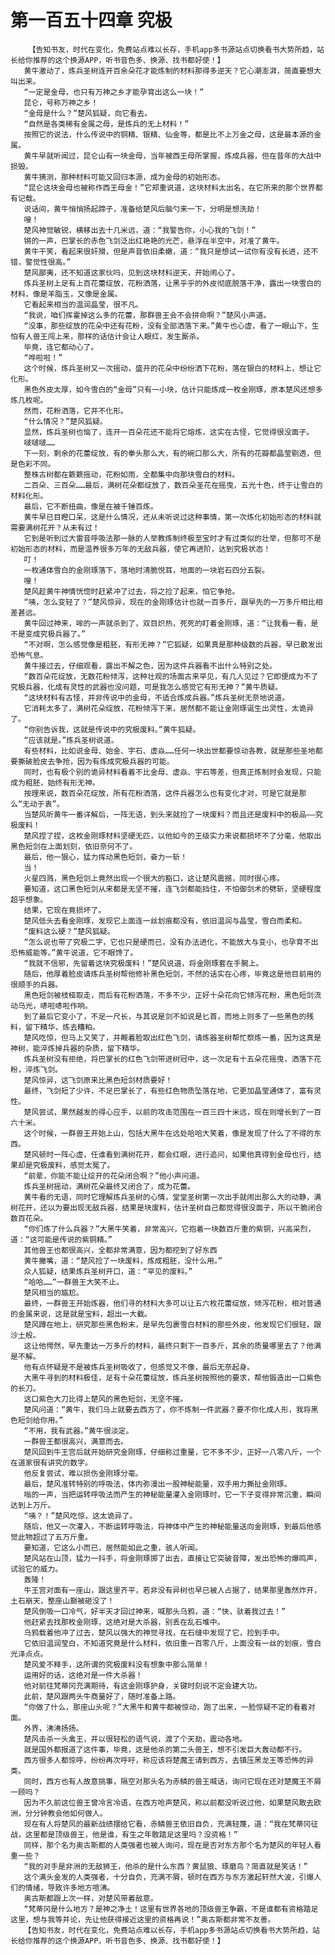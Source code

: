 # 第一百五十四章 究极
        【告知书友，时代在变化，免费站点难以长存，手机app多书源站点切换看书大势所趋，站长给你推荐的这个换源APP，听书音色多、换源、找书都好使！】
       黄牛激动了，炼兵圣树连开百余朵花才能炼制的材料那得多逆天？它心潮澎湃，简直要想大叫出来。
       “一定是金母，也只有万神之乡才能孕育出这么一块！”
       昆仑，号称万神之乡！
       “金母是什么？”楚风狐疑，向它看去。
       “自然是各类稀有金属之母，是炼兵的无上材料！”
       按照它的说法，什么传说中的铜精、银精、仙金等，都是比不上万金之母，这是最本源的金属。
       黄牛早就听闻过，昆仑山有一块金母，当年被西王母所掌握，炼成兵器，但在昔年的大战中损毁。
       黄牛猜测，那种材料可能又回归本源，成为金母的初始形态。
       “昆仑这块金母也被称作西王母金！”它郑重说道，这块材料太出名，在它所来的那个世界都有记载。
       说话间，黄牛悄悄扬起蹄子，准备给楚风后脑勺来一下，分明是想洗劫！
       嗖！
       楚风神觉敏锐，横移出去十几米远，道：“我警告你，小心我的飞剑！”
       锵的一声，巴掌长的赤色飞剑泛出红艳艳的光芒，悬浮在半空中，对准了黄牛。
       黄牛干笑，看起来很奸猾，但是声音依旧柔嫩，道：“我只是想试一试你有没有长进，还不错，警觉性很高。”
       楚风鄙夷，还不知道这家伙吗，见到这块材料逆天，开始闹心了。
       炼兵圣树上足有上百花蕾绽放，花粉洒落，让黑乎乎的外皮彻底脱落干净，露出一块雪白的材料，像是羊脂玉，又像是金属。
       它看起来相当的温润晶莹，很不凡。
       “我说，咱们挥霍掉这么多的花蕾，那群兽王会不会拼命啊？”楚风小声道。
       “没事，那些绽放的花朵中还有花粉，没有全部洒落下来。”黄牛也心虚，看了一眼山下，生怕有人兽王闯上来，那样的话估计会让人眼红，发生厮杀。
       毕竟，连它都动心了。
       “哗啦啦！”
       这个时候，炼兵圣树又一次摇动，盛开的花朵中纷纷洒下花粉，落在银白的材料上，想让它化形。
       黑色外皮太厚，如今雪白的“金母”只有一小块，估计只能炼成一枚金刚琢，原本楚风还想多炼几枚呢。
       然而，花粉洒落，它并不化形。
       “什么情况？”楚风狐疑。
       显然，炼兵圣树也恼了，连开一百朵花还不能将它熔炼，这实在古怪，它觉得很没面子。
       啵啵啵……
       下一刻，剩余的花蕾绽放，有的拳头那么大，有的碗口那么大，所有的花瓣都晶莹剔透，但是色彩不同。
       整株古树都在簌簌摇动，花粉如雨，全都集中向那块雪白的材料。
       二百朵、三百朵……最后，满树花朵都绽放了，数百朵圣花在摇曳，五光十色，终于让雪白的材料化形。
       最后，它不断扭曲，像是在被千锤百炼。
       黄牛早已目瞪口呆，这是什么情况，还从未听说过这种事情，第一次炼化初始形态的材料就需要满树花开？从未有过！
       它到是听到过大雷音呼吸法那一脉的人举教炼制终极至宝时才有过类似的壮举，但那可不是初始形态的材料，而是温养很多万年的无敌兵器，使它再进阶，达到究极状态！
       叮！
       一枚通体雪白的金刚琢落下，落地时清脆悦耳，地面的一块岩石四分五裂。
       嗖！
       楚风趁黄牛神情恍惚时赶紧冲了过去，将之捡了起来，怕它争抢。
       “咦，怎么变轻了？”楚风惊异，现在的金刚琢估计也就一百多斤，跟早先的一万多斤相比相差甚远。
       黄牛回过神来，哞的一声就杀到了，双目炽热，死死的盯着金刚琢，道：“让我看一看，是不是变成究极兵器了。”
       “不对啊，怎么感觉像是粗胚，有形无神？”它狐疑，如果真是那种级数的兵器，早已散发出恐怖气息。
       黄牛接过去，仔细观看，露出不解之色，因为这件兵器看不出什么特别之处。
       “数百朵花绽放，无数花粉倾泻，这种壮观的场面古来罕见，有几人见过？它即便成为不了究极兵器，化成有灵性的武器也没问题，可是我怎么感觉它有形无神？”黄牛质疑。
       “这块材料有古怪，并非传说中的金母，不适合炼成兵器。”炼兵圣树无奈地说道。
       它消耗太多了，满树花朵绽放，花粉倾泻下来，居然都不能让金刚琢诞生出灵性，太诡异了。
       “你别告诉我，这就是传说中的究极废料。”黄牛狐疑。
       “应该就是。”炼兵圣树说道。
       有些材料，比如说金母、始金、宇石、虚焱……任何一块出世都要惊动各教，就是那些圣地都要撕破脸皮去争抢，因为有炼成究极兵器的可能。
       同时，也有极个别的诡异材料看着不比金母、虚焱、宇石等差，但真正炼制时会发现，只能成为粗胚，始终有形无神。
       按理来说，数百朵花绽放，所有花粉洒落，这件兵器怎么也有变化才对，可是它就是那么“无动于衷”。
       当楚风听黄牛一番详解后，一阵无语，到头来就捡了一块废料？而且还是废料中的极品——究极废料！
       楚风捏了捏，这枚金刚琢材料坚硬无匹，以他如今的王级实力来说都损坏不了分毫，他取出黑色短剑在上面划刻，依旧奈何不了。
       最后，他一狠心，猛力挥动黑色短剑，奋力一斩！
       当！
       火星四溅，黑色短剑上竟然出现一个很大的豁口，这让楚风震撼，同时很心疼。
       要知道，这口黑色短剑从来都是无坚不摧，连飞剑都能挡住，不怕御剑术的劈斩，坚硬程度超乎想象。
       结果，它现在竟损坏了。
       楚风低头去看金刚琢，发现它上面连一丝划痕都没有，依旧温润与晶莹，雪白而柔和。
       “废料这么硬？”楚风狐疑。
       “怎么说也带了究极二字，它也只是硬而已，没有办法进化，不能放大与变小，也孕育不出恐怖威能等。”黄牛说道，它不眼馋了。
       “我就不信邪，先留着这块究极废料！”楚风说道，将金刚琢套在手腕上。
       随后，他厚着脸皮请炼兵圣树帮他修补黑色短剑，不然的话实在心疼，毕竟这是他目前用的很顺手的兵器。
       黑色短剑被枝桠取走，而后有花粉洒落，不多不少，正好十朵花向它倾泻花粉，黑色短剑流动乌光，哧啦哧啦作响。
       到了最后它变小了，不足一尺长，与其说是剑不如说是匕首，而地上则多了一些黑色的残料，留下精华，炼去糟粕。
       楚风吃惊，但马上又笑了，并觍着脸取出红色飞剑，请炼器圣树帮忙祭炼一番，因为这真是神树，能淬炼掉兵器的杂质，留下精华。
       炼兵圣树没有拒绝，将巴掌长的红色飞剑带进树冠中，这一次足有十五朵花摇曳，洒落下花粉，淬炼飞剑。
       楚风惊异，这飞剑原来比黑色短剑材质要好！
       最终，飞剑短了少许，不足巴掌长了，有些红色物质坠落在地，它更加晶莹通体了，富有灵性。
       楚风尝试，果然越发的得心应手，以前的攻击范围在一百三四十米远，现在则增长到了一百六十米。
       这个时候，一群兽王开始上山，包括大黑牛在远处哈哈大笑着，像是发现了什么了不得的东西。
       楚风顿时一阵心虚，任谁看到满树花开，都会红眼，进行追问，如果他真得到金母也行，结果却是究极废料，感觉太冤了。
       “前辈，你能不能让绽开的花朵闭合啊？”他小声问道。
       炼兵圣树摇动，满树花朵最终又闭合了，成为花蕾。
       黄牛看的无语，同时它理解炼兵圣树的心情，堂堂圣树第一次出手就闹出那么大的动静，满树花开，还以为要出现无敌兵器，结果是块废料，估计圣树自己都觉得很没面子，所以干脆闭合数百花朵。
       “你们炼了什么兵器？”大黑牛笑着，非常高兴，它抱着一块数百斤重的紫铜，兴高采烈，道：“这可能是传说的紫铜精。”
       其他兽王也都很高兴，全都非常满意，因为都挖到了好东西
       黄牛撇嘴，道：“楚风捡了一块废料，炼成粗胚，没什么用。”
       众人狐疑，结果炼兵圣树开口，道：“罕见的废料。”
       “哈哈……”一群兽王大笑不止。
       楚风相当的尴尬。
       最终，一群兽王开始炼器，他们寻的材料大多可以让五六枚花蕾绽放，倾泻花粉，相对普通的金属来说，这是就是宝料，超出一大截。
       楚风蹲在地上，研究那些黑色粉末，是早先包裹雪白材料的那些外皮，他发现它们很轻，跟沙土般。
       这让他愕然，早先重达一万多斤的材料，最终只剩下一百多斤，其余的质量哪里去了？他满是不解。
       他有点怀疑是不是被炼兵圣树吸收了，但感觉又不像，最后无奈起身。
       大黑牛寻到的材料极佳，足有十朵花蕾绽放，炼兵圣树按照他的要求，帮他锻造出一口紫色的长刀。
       这口紫色大刀比得上楚风的黑色短剑，无坚不摧。
       楚风问道：“黄牛，我们马上就要去西方了，你不炼制一件武器？要不你化成人形，我将黑色短剑给你用。”
       “不用，我有武器。”黄牛很淡定。
       一群兽王都很高兴，满意而去。
       楚风回到牛王宫后就开始研究金刚琢，仔细称过重量，它不多不少，正好一八零八斤，一个在道家很有讲究的数字。
       他反复尝试，难以损伤金刚琢分毫。
       最后，楚风准转特别的呼吸法，体内弥漫出一股神秘能量，双手用力撕扯金刚琢。
       嗡的一声，当把运转呼吸法而产生的神秘能量灌入金刚琢时，它一下子变得非常沉重，瞬间达到上万斤。
       “咦？！”楚风吃惊，这太诡异了。
       随后，他又一次灌入，不断运转呼吸法，将神体中产生的神秘能量送向金刚琢，到最后他感觉此物超过了五万斤重。
       要知道，它这么小而已，居然能如此之重，骇人听闻。
       楚风站在山顶，猛力一抖手，将金刚琢掷了出去，直接让它突破音障，发出恐怖的爆鸣声，试验它的威力。
       轰隆！
       牛王宫对面有一座山，跟这里齐平，若非没有异树也早已被人占据了，结果那里轰然炸开，土石崩天，整座山巅被砸没了！
       楚风倒吸一口冷气，好半天才回过神来，喊那头乌鸦，道：“快，驮着我过去！”
       他赶紧去找那枚金刚琢，这绝对是大杀器，别丢在乱石堆中。
       乌鸦载着他冲了过去，楚风以强大的神觉寻找，在石缝中发现了它，捡到手中。
       它依旧温润莹白，不知道究竟是什么材料，依旧重一百零八斤，上面没有一丝的划痕，雪白光泽点点。
       楚风爱不释手，这所谓的究极废料没有想象中那么简单！
       运用好的话，这绝对是一件大杀器！
       他对前往梵蒂冈充满期待，有这金刚琢护身，关键时刻说不定会建大功。
       此前，楚风跟两头牛商量好了，随时准备上路。
       “你做了什么，那座山头呢？”大黑牛和黄牛都被惊动，跑了出来，一脸惊疑不定的看着对面。
       外界，沸沸扬扬。
       楚风击杀一头禽王，并以很轻松的语气说，渡了个天劫，震动各地。
       就是国外都报道了这件事，毕竟，这是他杀的第二头兽王，想不引发巨大轰动都不行。
       西方很多人都惊呼，纷纷再次呼吁，称应该将楚魔王请到西方，去镇压黑龙王等恐怖的异类。
       同时，西方也有人故意挑事，隔空对那头名为赤鳞的兽王喊话，询问它现在还对楚魔王不屑一顾吗？
       因为不久前这位兽王曾冷言冷语，在西方呛声楚风，称以前都没听说过他，如果楚风敢去欧洲，分分钟教会他如何做人。
       现在有人将楚风的最新战绩摆给它看，赤鳞兽王依旧自负，充满轻蔑，道：“我在梵蒂冈征战，这里都是顶级兽王，他是谁，有生之年敢踏足这里吗？没资格！”
       同样，那个名为奥古斯都的人类强者也被人询问，现在是否对东方那个名为楚风的年轻人看重一些？
       “我的对手是非洲的无敌狮王，他杀的是什么东西？黄鼠狼、琢磨鸟？简直就是笑话！”
       这个满头金发的人类强者，十分自负，充满不屑，顿时在西方与东方激起轩然大波，引爆人们的情绪，导致许多地方喧沸。
       奥古斯都跟上次一样，对楚风带着敌意。
       “梵蒂冈是什么地方？是神之净土！这里有世界各地的顶级兽王争霸，不是谁都有资格踏足这里，想与我等并论，先让他获得接近这里的资格再说！”奥古斯都非常不友善。
       【告知书友，时代在变化，免费站点难以长存，手机app多书源站点切换看书大势所趋，站长给你推荐的这个换源APP，听书音色多、换源、找书都好使！】